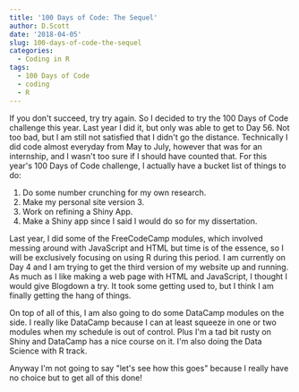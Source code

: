 ```yaml
---
title: '100 Days of Code: The Sequel'
author: D.Scott
date: '2018-04-05'
slug: 100-days-of-code-the-sequel
categories:
  - Coding in R
tags:
  - 100 Days of Code
  - coding
  - R
---
```


If you don't succeed, try try again. So I decided to try the 100 Days of Code challenge this year. Last year I did it, but only was able to get to Day 56. Not too bad, but I am still not satisfied that I didn't go the distance. Technically I did code almost everyday from May to July, however that was for an internship, and I wasn't too sure if I should have counted that. For this year's 100 Days of Code challenge, I actually have a bucket list of things to do:

1. Do some number crunching for my own research.
2. Make my personal site version 3.
3. Work on refining a Shiny App.
4. Make a Shiny app since I said I would do so for my dissertation.

Last year, I did some of the FreeCodeCamp modules, which involved messing around with JavaScript and HTML but time is of the essence, so I will be exclusively focusing on using R during this period. I am currently on Day 4 and I am trying to get the third version of my website up and running. As much as I like making a web page with HTML and JavaScript, I thought I would give Blogdown a try. It took some getting used to, but I think I am finally getting the hang of things.

On top of all of this, I am also going to do some DataCamp modules on the side. I really like DataCamp because I can at least squeeze in one or two modules when my schedule is out of control. Plus I'm a tad bit rusty on Shiny and DataCamp has a nice course on it. I'm also doing the Data Science with R track. 

Anyway I'm not going to say "let's see how this goes" because I really have no choice but to get all of this done! 
